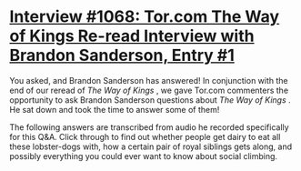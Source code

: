 # [Interview #1068: Tor.com The Way of Kings Re-read Interview with Brandon Sanderson, Entry #1](https://www.theoryland.com/intvmain.php?i=1068#1)

You asked, and Brandon Sanderson has answered! In conjunction with the end of our reread of
*The Way of Kings*
, we gave Tor.com commenters the opportunity to ask Brandon Sanderson questions about
*The Way of Kings*
. He sat down and took the time to answer some of them!

The following answers are transcribed from audio he recorded specifically for this Q&A. Click through to find out whether people get dairy to eat all these lobster-dogs with, how a certain pair of royal siblings gets along, and possibly everything you could ever want to know about social climbing.

